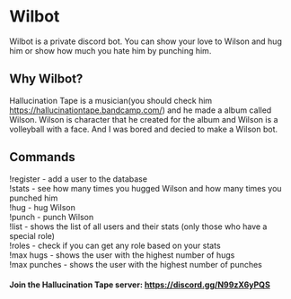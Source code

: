 # Wilbot
  Wilbot is a private discord bot. You can show your love to Wilson and hug him or show how much you hate him by punching him. 

## Why Wilbot?
Hallucination Tape is a musician(you should check him https://hallucinationtape.bandcamp.com/) and he made a album called Wilson. Wilson is character that he created for the album and Wilson is a volleyball with a face. And I was bored and decied to make a Wilson bot.  

## Commands 
!register - add a user to the database   
!stats - see how many times you hugged Wilson and how many times you punched him  
!hug - hug Wilson  
!punch - punch Wilson  
!list - shows the list of all users and their stats (only those who have a special role)  
!roles - check if you can get any role based on your stats  
!max hugs - shows the user with the highest number of hugs  
!max punches - shows the user with the highest number of punches


#### Join the Hallucination Tape server: https://discord.gg/N99zX6yPQS
